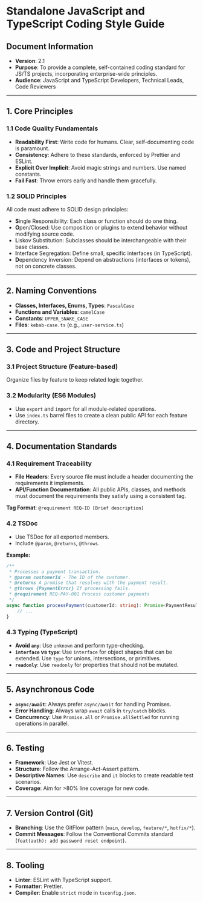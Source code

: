 # Standalone JavaScript and TypeScript Coding Style Guide

## Document Information
- **Version**: 2.1
- **Purpose**: To provide a complete, self-contained coding standard for JS/TS projects, incorporating enterprise-wide principles.
- **Audience**: JavaScript and TypeScript Developers, Technical Leads, Code Reviewers

---

## 1. Core Principles

### 1.1 Code Quality Fundamentals
- **Readability First**: Write code for humans. Clear, self-documenting code is paramount.
- **Consistency**: Adhere to these standards, enforced by Prettier and ESLint.
- **Explicit Over Implicit**: Avoid magic strings and numbers. Use named constants.
- **Fail Fast**: Throw errors early and handle them gracefully.

### 1.2 SOLID Principles
All code must adhere to SOLID design principles:
- **S**ingle Responsibility: Each class or function should do one thing.
- **O**pen/Closed: Use composition or plugins to extend behavior without modifying source code.
- **L**iskov Substitution: Subclasses should be interchangeable with their base classes.
- **I**nterface Segregation: Define small, specific interfaces (in TypeScript).
- **D**ependency Inversion: Depend on abstractions (interfaces or tokens), not on concrete classes.

---

## 2. Naming Conventions

- **Classes, Interfaces, Enums, Types**: `PascalCase`
- **Functions and Variables**: `camelCase`
- **Constants**: `UPPER_SNAKE_CASE`
- **Files**: `kebab-case.ts` (e.g., `user-service.ts`)

---

## 3. Code and Project Structure

### 3.1 Project Structure (Feature-based)
Organize files by feature to keep related logic together.

### 3.2 Modularity (ES6 Modules)
- Use `export` and `import` for all module-related operations.
- Use `index.ts` barrel files to create a clean public API for each feature directory.

---

## 4. Documentation Standards

### 4.1 Requirement Traceability
- **File Headers**: Every source file must include a header documenting the requirements it implements.
- **API/Function Documentation**: All public APIs, classes, and methods must document the requirements they satisfy using a consistent tag.

**Tag Format**: `@requirement REQ-ID [Brief description]`

### 4.2 TSDoc
- Use TSDoc for all exported members.
- Include `@param`, `@returns`, `@throws`.

**Example:**
```typescript
/**
 * Processes a payment transaction.
 * @param customerId - The ID of the customer.
 * @returns A promise that resolves with the payment result.
 * @throws {PaymentError} If processing fails.
 * @requirement REQ-PAY-001 Process customer payments
 */
async function processPayment(customerId: string): Promise<PaymentResult> {
    // ...
}
```

### 4.3 Typing (TypeScript)
- **Avoid `any`**: Use `unknown` and perform type-checking.
- **`interface` vs `type`**: Use `interface` for object shapes that can be extended. Use `type` for unions, intersections, or primitives.
- **`readonly`**: Use `readonly` for properties that should not be mutated.

---

## 5. Asynchronous Code

- **`async/await`**: Always prefer `async/await` for handling Promises.
- **Error Handling**: Always wrap `await` calls in `try/catch` blocks.
- **Concurrency**: Use `Promise.all` or `Promise.allSettled` for running operations in parallel.

---

## 6. Testing

- **Framework**: Use Jest or Vitest.
- **Structure**: Follow the Arrange-Act-Assert pattern.
- **Descriptive Names**: Use `describe` and `it` blocks to create readable test scenarios.
- **Coverage**: Aim for >80% line coverage for new code.

---

## 7. Version Control (Git)

- **Branching**: Use the GitFlow pattern (`main`, `develop`, `feature/*`, `hotfix/*`).
- **Commit Messages**: Follow the Conventional Commits standard (`feat(auth): add password reset endpoint`).

---

## 8. Tooling

- **Linter**: ESLint with TypeScript support.
- **Formatter**: Prettier.
- **Compiler**: Enable `strict` mode in `tsconfig.json`.
